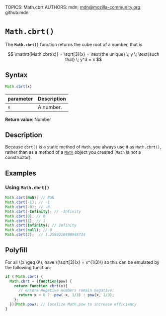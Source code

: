 TOPICS: Math.cbrt
AUTHORS: mdn; mdn@mozilla-community.org; github:mdn

# `Math.cbrt()`

The **`Math.cbrt()`** function returns the cube root of a number, that is

$$
\mathtt{Math.cbrt(x)} = \sqrt[3]{x} = \text{the unique} \; y \; \text{such that} \; y^3 = x
$$

## Syntax

```javascript
Math.cbrt(x)
```

| parameter | Description |
| :-- | :-- |
| `x` | A number. |

**Return value**: Number

## Description

Because `cbrt()` is a static method of `Math`, you always use it as `Math.cbrt()`, rather than as
a method of a [`Math`](/en/webfrontend/Math) object you created (`Math` is not a constructor).

## Examples

### Using `Math.cbrt()`

```javascript
Math.cbrt(NaN); // NaN
Math.cbrt(-1); // -1
Math.cbrt(-0); // -0
Math.cbrt(-Infinity); // -Infinity
Math.cbrt(0); // 0
Math.cbrt(1); // 1
Math.cbrt(Infinity); // Infinity
Math.cbrt(null); // 0
Math.cbrt(2);  // 1.2599210498948734
```

## Polyfill

For all \\(x \geq 0\\), have \\(\sqrt[3]{x} = x^{1/3}\\) so this can be emulated by the following function:

```javascript
if (!Math.cbrt) {
  Math.cbrt = (function(pow) {
    return function cbrt(x){
      // ensure negative numbers remain negative:
      return x < 0 ? -pow(-x, 1/3) : pow(x, 1/3);
    };
  })(Math.pow); // localize Math.pow to increase efficiency
}
```
